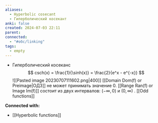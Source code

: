 ```yaml
---
aliases:
  - Hyperbolic cosecant
  - Гиперболический косекант
anki: false
created: 2024-07-03 22:11
parent: 
connected:
  - "#обс/linking"
tags:
  - empty
---
```





- Гиперболический косеканс 
  $$
  csch(x) = \frac{1}{\sinh(x)} = \frac{2}{e^x - e^{-x}}
  $$
![[Pasted image 20230707111602.png|400]]
   [[Domain Dom(f) or Preimage|ОДЗ]] не может принимать значение 0. [[Range Ran(f) or Image Im(f)]] состоит из двух интервалов: $(-\infty, 0)$ и $(0, \infty)$ . [[Odd functions]]






**Connected with:**
- [[Hyperbolic functions]]

